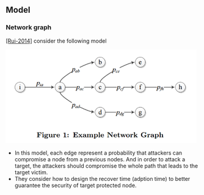 ## Model


### Network graph
[[Rui-2014]](../papers/file/rui14-model.md) consider the following model


 <img src="figs/rui-model.PNG" vertical-align="middle" width="500px" />
 
- In this model, each edge represent a probability that attackers can compromise a node from a previous nodes. And in order to attack a target, the attackers should compromise the whole path that leads to the target victim.
- They consider how to design the recover time (adption time)  to better guarantee the security of target protected node. 
